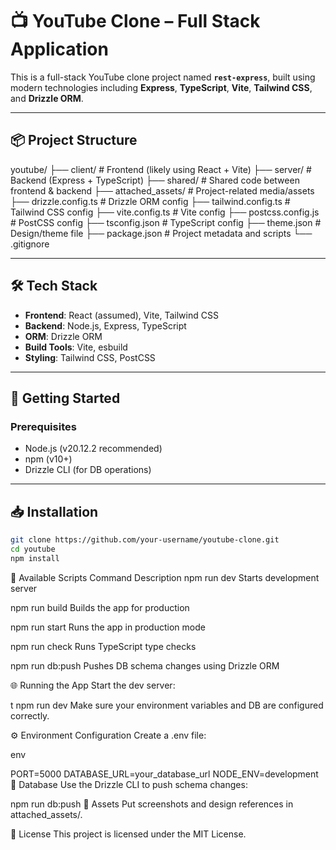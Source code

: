 # 📺 YouTube Clone – Full Stack Application

This is a full-stack YouTube clone project named **`rest-express`**, built using modern technologies including **Express**, **TypeScript**, **Vite**, **Tailwind CSS**, and **Drizzle ORM**.

---

## 📦 Project Structure

youtube/
├── client/ # Frontend (likely using React + Vite)
├── server/ # Backend (Express + TypeScript)
├── shared/ # Shared code between frontend & backend
├── attached_assets/ # Project-related media/assets
├── drizzle.config.ts # Drizzle ORM config
├── tailwind.config.ts # Tailwind CSS config
├── vite.config.ts # Vite config
├── postcss.config.js # PostCSS config
├── tsconfig.json # TypeScript config
├── theme.json # Design/theme file
├── package.json # Project metadata and scripts
└── .gitignore


---

## 🛠️ Tech Stack

- **Frontend**: React (assumed), Vite, Tailwind CSS
- **Backend**: Node.js, Express, TypeScript
- **ORM**: Drizzle ORM
- **Build Tools**: Vite, esbuild
- **Styling**: Tailwind CSS, PostCSS

---

## 🚀 Getting Started

### Prerequisites

- Node.js (v20.12.2 recommended)
- npm (v10+)
- Drizzle CLI (for DB operations)

---

## 📥 Installation

```bash
git clone https://github.com/your-username/youtube-clone.git
cd youtube
npm install
```
📌 Available Scripts
Command	Description
npm run dev	Starts development server

npm run build	Builds the app for production

npm run start	Runs the app in production mode

npm run check	Runs TypeScript type checks

npm run db:push	Pushes DB schema changes using Drizzle ORM

🌐 Running the App
Start the dev server:

t
npm run dev
Make sure your environment variables and DB are configured correctly.

⚙️ Environment Configuration
Create a .env file:

env

PORT=5000
DATABASE_URL=your_database_url
NODE_ENV=development
🧰 Database
Use the Drizzle CLI to push schema changes:


npm run db:push
📸 Assets
Put screenshots and design references in attached_assets/.

🧾 License
This project is licensed under the MIT License.

